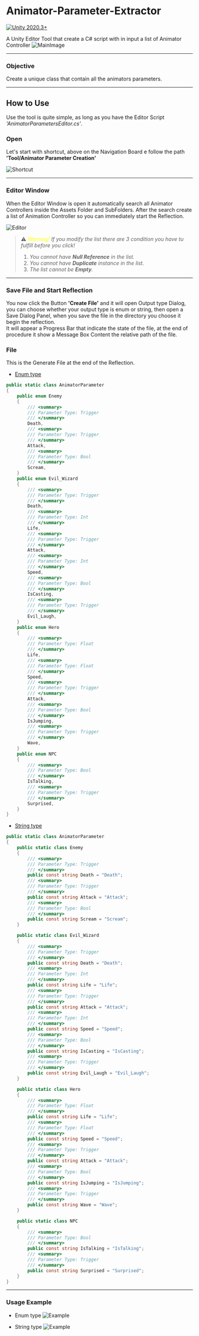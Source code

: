 # Animator-Parameter-Extractor
[![Unity 2020.3+](https://img.shields.io/badge/unity-2020.3%2B-blue.svg)](https://unity3d.com/get-unity/download)

A Unity Editor Tool that create a C# script with in input a list of Animator Controller
![MainImage](/Readme%20Images/Animator%20Parameter%20Extractor.png)
___

### Objective

Create a unique class that contain all the animators parameters.

___

## How to Use

Use the tool is quite simple, as long as you have the Editor Script _'AnimatorParametersEditor.cs'_.

### Open

Let's start with shortcut, above on the Navigation Board e follow the path **'Tool/Animator Parameter Creation'**

![Shortcut](/Readme%20Images/Shortcut.png)
___

### Editor Window

When the Editor Window is open it automatically search all Animator Controllers inside the Assets Folder and SubFolders.
After the search create a list of Animation Controller so you can immediately start the Reflection.

![Editor](/Readme%20Images/Editor.png)

> ⚠️ _<span style="color:yellow">Warning!</span> If you modify the list there are 3 condition you have tu fulfill before you click!_
> 1. _You cannot have **Null Reference** in the list._
> 2. _You cannot have **Duplicate** instance in the list._
> 3. _The list cannot be **Empty**._

___

### Save File and Start Reflection

You now click the Button **'Create File'** and it will open Output type Dialog, you can choose whether your output type is enum or string, then open a Save Dialog Panel, when you save the file in the directory you choose it begin the reflection.
<br> It will appear a Progress Bar that indicate the state of the file, at the end of procedure it show a Message Box Content the relative path of the file.

### File

This is the Generate File at the end of the Reflection.
- [Enum type](/Assets/Animator%20Parameter%20Extractor/Example/AnimatorParameter.cs)
``` C#
public static class AnimatorParameter 
{ 
	public enum Enemy  
	{ 
		/// <summary>
		/// Parameter Type: Trigger
		/// </summary>
		Death,
		/// <summary>
		/// Parameter Type: Trigger
		/// </summary>
		Attack,
		/// <summary>
		/// Parameter Type: Bool
		/// </summary>
		Scream,
	}
	public enum Evil_Wizard  
	{ 
		/// <summary>
		/// Parameter Type: Trigger
		/// </summary>
		Death,
		/// <summary>
		/// Parameter Type: Int
		/// </summary>
		Life,
		/// <summary>
		/// Parameter Type: Trigger
		/// </summary>
		Attack,
		/// <summary>
		/// Parameter Type: Int
		/// </summary>
		Speed,
		/// <summary>
		/// Parameter Type: Bool
		/// </summary>
		IsCasting,
		/// <summary>
		/// Parameter Type: Trigger
		/// </summary>
		Evil_Laugh,
	}
	public enum Hero  
	{ 
		/// <summary>
		/// Parameter Type: Float
		/// </summary>
		Life,
		/// <summary>
		/// Parameter Type: Float
		/// </summary>
		Speed,
		/// <summary>
		/// Parameter Type: Trigger
		/// </summary>
		Attack,
		/// <summary>
		/// Parameter Type: Bool
		/// </summary>
		IsJumping,
		/// <summary>
		/// Parameter Type: Trigger
		/// </summary>
		Wave,
	}
	public enum NPC  
	{ 
		/// <summary>
		/// Parameter Type: Bool
		/// </summary>
		IsTalking,
		/// <summary>
		/// Parameter Type: Trigger
		/// </summary>
		Surprised,
	}
}
```

- [String type](/Assets/Animator%20Parameter%20Extractor/Example/AnimatorParameterString.cs)
``` C#
public static class AnimatorParameter
{
    public static class Enemy
    {
        /// <summary>
        /// Parameter Type: Trigger
        /// </summary>
        public const string Death = "Death";
        /// <summary>
        /// Parameter Type: Trigger
        /// </summary>
        public const string Attack = "Attack";
        /// <summary>
        /// Parameter Type: Bool
        /// </summary>
        public const string Scream = "Scream";
    }

    public static class Evil_Wizard
    {
        /// <summary>
        /// Parameter Type: Trigger
        /// </summary>
        public const string Death = "Death";
        /// <summary>
        /// Parameter Type: Int
        /// </summary>
        public const string Life = "Life";
        /// <summary>
        /// Parameter Type: Trigger
        /// </summary>
        public const string Attack = "Attack";
        /// <summary>
        /// Parameter Type: Int
        /// </summary>
        public const string Speed = "Speed";
        /// <summary>
        /// Parameter Type: Bool
        /// </summary>
        public const string IsCasting = "IsCasting";
        /// <summary>
        /// Parameter Type: Trigger
        /// </summary>
        public const string Evil_Laugh = "Evil_Laugh";
    }

    public static class Hero
    {
        /// <summary>
        /// Parameter Type: Float
        /// </summary>
        public const string Life = "Life";
        /// <summary>
        /// Parameter Type: Float
        /// </summary>
        public const string Speed = "Speed";
        /// <summary>
        /// Parameter Type: Trigger
        /// </summary>
        public const string Attack = "Attack";
        /// <summary>
        /// Parameter Type: Bool
        /// </summary>
        public const string IsJumping = "IsJumping";
        /// <summary>
        /// Parameter Type: Trigger
        /// </summary>
        public const string Wave = "Wave";
    }

    public static class NPC
    {
        /// <summary>
        /// Parameter Type: Bool
        /// </summary>
        public const string IsTalking = "IsTalking";
        /// <summary>
        /// Parameter Type: Trigger
        /// </summary>
        public const string Surprised = "Surprised";
    }
}

```
___

### Usage Example
- Enum type
![Example](/Readme%20Images/Example%20of%20using%20enum.png)

- String type
![Example](/Readme%20Images/Example%20of%20using%20string.png)
